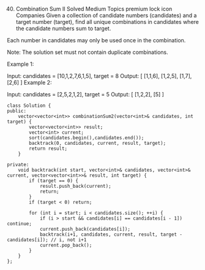 40. Combination Sum II
    Solved
    Medium
    Topics
    premium lock icon
    Companies
    Given a collection of candidate numbers (candidates) and a target number (target), find all unique combinations in candidates where the candidate numbers sum to target.

Each number in candidates may only be used once in the combination.

Note: The solution set must not contain duplicate combinations.

Example 1:

Input: candidates = [10,1,2,7,6,1,5], target = 8
Output:
[
[1,1,6],
[1,2,5],
[1,7],
[2,6]
]
Example 2:

Input: candidates = [2,5,2,1,2], target = 5
Output:
[
[1,2,2],
[5]
]

```
class Solution {
public:
    vector<vector<int>> combinationSum2(vector<int>& candidates, int target) {
        vector<vector<int>> result;
        vector<int> current;
        sort(candidates.begin(),candidates.end());
        backtrack(0, candidates, current, result, target);
        return result;
    }

private:
    void backtrack(int start, vector<int>& candidates, vector<int>& current, vector<vector<int>>& result, int target) {
        if (target == 0) {
            result.push_back(current);
            return;
        }
        if (target < 0) return;

        for (int i = start; i < candidates.size(); ++i) {
            if (i > start && candidates[i] == candidates[i - 1]) continue;
            current.push_back(candidates[i]);
            backtrack(i+1, candidates, current, result, target - candidates[i]); // i, not i+1
            current.pop_back();
        }
    }
};
```
